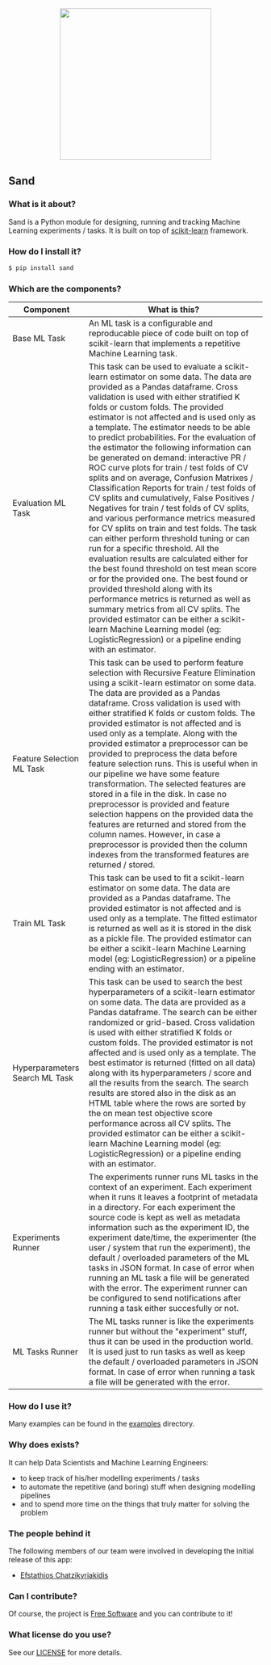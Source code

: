 <br /><p align="center"><a href="https://www.medoid.ai/" target="_blank"><img src="https://www.medoid.ai/wp-content/uploads/2020/05/medoid-ai-logo-2.png" width="300px;" /></a></p>

## Sand

### What is it about?

Sand is a Python module for designing, running and tracking Machine Learning experiments / tasks. It is built on top of [scikit-learn](https://scikit-learn.org/) framework.

### How do I install it?

```sh
$ pip install sand
```

### Which are the components?

| Component                      | What is this?                    |
|--------------------------------|----------------------------------|
| Base ML Task | An ML task is a configurable and reproducable piece of code built on top of scikit-learn that implements a repetitive Machine Learning task. |
| Evaluation ML Task | This task can be used to evaluate a scikit-learn estimator on some data. The data are provided as a Pandas dataframe. Cross validation is used with either stratified K folds or custom folds. The provided estimator is not affected and is used only as a template. The estimator needs to be able to predict probabilities. For the evaluation of the estimator the following information can be generated on demand: interactive PR / ROC curve plots for train / test folds of CV splits and on average, Confusion Matrixes / Classification Reports for train / test folds of CV splits and cumulatively, False Positives / Negatives for train / test folds of CV splits, and various performance metrics measured for CV splits on train and test folds. The task can either perform threshold tuning or can run for a specific threshold. All the evaluation results are calculated either for the best found threshold on test mean score or for the provided one. The best found or provided threshold along with its performance metrics is returned as well as summary metrics from all CV splits. The provided estimator can be either a scikit-learn Machine Learning model (eg: LogisticRegression) or a pipeline ending with an estimator. |
| Feature Selection ML Task | This task can be used to perform feature selection with Recursive Feature Elimination using a scikit-learn estimator on some data. The data are provided as a Pandas dataframe. Cross validation is used with either stratified K folds or custom folds. The provided estimator is not affected and is used only as a template. Along with the provided estimator a preprocessor can be provided to preprocess the data before feature selection runs. This is useful when in our pipeline we have some feature transformation. The selected features are stored in a file in the disk. In case no preprocessor is provided and feature selection happens on the provided data the features are returned and stored from the column names. However, in case a preprocessor is provided then the column indexes from the transformed features are returned / stored. |
| Train ML Task | This task can be used to fit a scikit-learn estimator on some data. The data are provided as a Pandas dataframe. The provided estimator is not affected and is used only as a template. The fitted estimator is returned as well as it is stored in the disk as a pickle file. The provided estimator can be either a scikit-learn Machine Learning model (eg: LogisticRegression) or a pipeline ending with an estimator. |
| Hyperparameters Search ML Task | This task can be used to search the best hyperparameters of a scikit-learn estimator on some data. The data are provided as a Pandas dataframe. The search can be either randomized or grid-based. Cross validation is used with either stratified K folds or custom folds. The provided estimator is not affected and is used only as a template. The best estimator is returned (fitted on all data) along with its hyperparameters / score and all the results from the search. The search results are stored also in the disk as an HTML table where the rows are sorted by the on mean test objective score performance across all CV splits. The provided estimator can be either a scikit-learn Machine Learning model (eg: LogisticRegression) or a pipeline ending with an estimator. |
| Experiments Runner | The experiments runner runs ML tasks in the context of an experiment. Each experiment when it runs it leaves a footprint of metadata in a directory. For each experiment the source code is kept as well as metadata information such as the experiment ID, the experiment date/time, the experimenter (the user / system that run the experiment), the default / overloaded parameters of the ML tasks in JSON format. In case of error when running an ML task a file will be generated with the error. The experiment runner can be configured to send notifications after running a task either succesfully or not. |
| ML Tasks Runner | The ML tasks runner is like the experiments runner but without the "experiment" stuff, thus it can be used in the production world. It is used just to run tasks as well as keep the default / overloaded parameters in JSON format. In case of error when running a task a file will be generated with the error. |

### How do I use it?

Many examples can be found in the [examples](examples) directory.

### Why does exists?

It can help Data Scientists and Machine Learning Engineers:

* to keep track of his/her modelling experiments / tasks
* to automate the repetitive (and boring) stuff when designing modelling pipelines
* and to spend more time on the things that truly matter for solving the problem

### The people behind it

The following members of our team were involved in developing the initial release of this app:

* [Efstathios Chatzikyriakidis](https://github.com/echatzikyriakidis)

### Can I contribute?

Of course, the project is [Free Software](https://www.gnu.org/philosophy/free-sw.en.html) and you can contribute to it!

### What license do you use?

See our [LICENSE](LICENSE) for more details.
